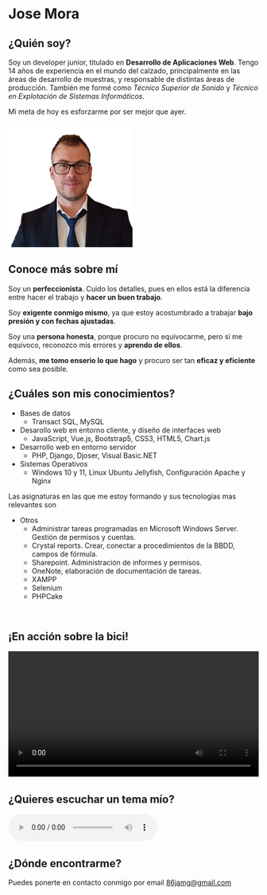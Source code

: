 # Jose Mora

## ¿Quién soy?

Soy un developer junior, titulado en **Desarrollo de Aplicaciones Web**. Tengo 14 años de experiencia en el mundo del calzado, principalmente en las áreas de desarrollo de muestras, y responsable de distintas áreas de producción. También me formé como *Técnico Superior de Sonido* y *Técnico en Explotación de Sistemas Informáticos*.

Mi meta de hoy es esforzarme por ser mejor que ayer.

<img src="a.png" alt="mi_foto" width="250"/>


<br/>

## Conoce más sobre mí

Soy un **perfeccionista**. Cuido los detalles, pues en ellos está la diferencia entre hacer el trabajo y **hacer un buen trabajo**.

Soy **exigente conmigo mismo**, ya que estoy acostumbrado a trabajar **bajo presión y con fechas ajustadas**.

Soy una **persona honesta**, porque procuro no equivocarme, pero si me equivoco, reconozco mis errores y **aprendo de ellos**. 

Además, **me tomo enserio lo que hago** y procuro ser tan **eficaz y eficiente** como sea posible.


## ¿Cuáles son mis conocimientos?

* Bases de datos
    * Transact SQL, MySQL
* Desarollo web en entorno cliente, y diseño de interfaces web
    * JavaScript, Vue.js, Bootstrap5, CSS3, HTML5, Chart.js
* Desarrollo web en entorno servidor
    * PHP, Django, Djoser, Visual Basic.NET
* Sistemas Operativos
    * Windows 10 y 11, Linux Ubuntu Jellyfish, Configuración Apache y Nginx



Las asignaturas en las que me estoy formando y sus tecnologías mas relevantes son

* Otros
    * Administrar tareas programadas en Microsoft Windows Server. Gestión de permisos y cuentas.
    * Crystal reports. Crear, conectar a procedimientos de la BBDD, campos de fórmula.
    * Sharepoint. Administración de informes y permisos.
    * OneNote, elaboración de documentación de tareas. 
    * XAMPP
    * Selenium
    * PHPCake


<br/>

## ¡En acción sobre la bici!
<video width="100%" controls>
  <source src="bike_comp.mp4" type="video/mp4">
    Tu navegador no soporta vídeo
</video>

<br/>

## ¿Quieres escuchar un tema mío?
<audio controls>
     <source src="solo_versos.mp3" type='audio/mpeg; codecs="mp3"'>
</audio>

<br/>

## ¿Dónde encontrarme?

Puedes ponerte en contacto conmigo por email [86jamg@gmail.com](mailto:86jamg@gmail.com)
